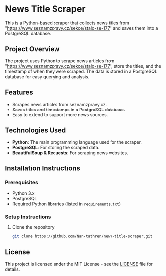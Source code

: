 # News Title Scraper

This is a Python-based scraper that collects news titles from "https://www.seznamzpravy.cz/sekce/stalo-se-177" and saves them into a PostgreSQL database.

## Project Overview
The project uses Python to scrape news articles from "https://www.seznamzpravy.cz/sekce/stalo-se-177", store the titles, and the timestamp of when they were scraped. The data is stored in a PostgreSQL database for easy querying and analysis.

## Features
- Scrapes news articles from seznamzpravy.cz.
- Saves titles and timestamps in a PostgreSQL database.
- Easy to extend to support more news sources.

## Technologies Used
- **Python**: The main programming language used for the scraper.
- **PostgreSQL**: For storing the scraped data.
- **BeautifulSoup & Requests**: For scraping news websites.

## Installation Instructions

### Prerequisites
- Python 3.x
- PostgreSQL
- Required Python libraries (listed in `requirements.txt`)

### Setup Instructions
1. Clone the repository:
   ```bash
   git clone https://github.com/Nan-tathren/news-title-scraper.git

## License
This project is licensed under the MIT License - see the [LICENSE](LICENSE) file for details.
